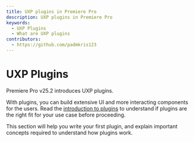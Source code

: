 ```yaml
---
title: UXP plugins in Premiere Pro
description: UXP plugins in Premiere Pro
keywords:
  - UXP Plugins
  - What are UXP plugins
contributors:
  - https://github.com/padmkris123
---
```


# UXP Plugins

Premiere Pro v25.2 introduces UXP plugins.

With plugins, you can build extensive UI and more interacting components for the users. Read the [introduction to <!--scripts--> plugins](../introduction/next-steps/script-and-plugin/) to understand if plugins are the right fit for your use case before proceeding.

This section will help you write your first plugin, and explain important concepts required to understand how plugins work.
